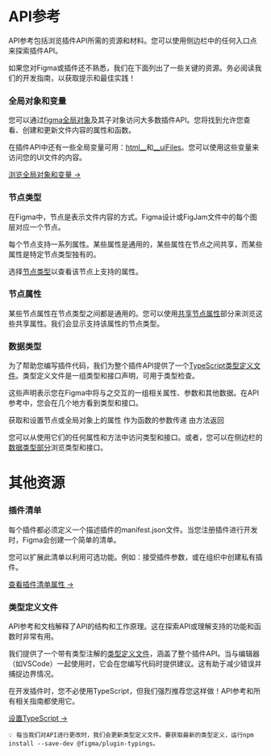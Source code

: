 # API参考

API参考包括浏览插件API所需的资源和材料。您可以使用侧边栏中的任何入口点来探索插件API。

如果您对Figma或插件还不熟悉，我们在下面列出了一些关键的资源。务必阅读我们的开发指南，以获取提示和最佳实践！

### 全局对象和变量

您可以通过[figma全局对象](https://www.figma.com/plugin-docs/api/figma/)及其子对象访问大多数插件API。您将找到允许您查看、创建和更新文件内容的属性和函数。

在插件API中还有一些全局变量可用：[html__](https://www.figma.com/plugin-docs/api/global-objects/#html)和[__uiFiles](https://www.figma.com/plugin-docs/api/global-objects/#uifiles)。您可以使用这些变量来访问您的UI文件的内容。

[浏览全局对象和变量 →](https://www.figma.com/plugin-docs/api/global-objects/)

### 节点类型

在Figma中，节点是表示文件内容的方式。Figma设计或FigJam文件中的每个图层对应一个节点。

每个节点支持一系列属性。某些属性是通用的，某些属性在节点之间共享，而某些属性是特定节点类型独有的。

选择[节点类型](https://www.figma.com/plugin-docs/api/nodes/)以查看该节点上支持的属性。

### 节点属性

某些节点属性在节点类型之间都是通用的。您可以使用[共享节点属性](https://www.figma.com/plugin-docs/api/node-properties/)部分来浏览这些共享属性。我们会显示支持该属性的节点类型。

### 数据类型

为了帮助您编写插件代码，我们为整个插件API提供了一个[TypeScript类型定义文件](https://www.figma.com/plugin-docs/api/typings/)。类型定义文件是一组类型和接口声明，可用于类型检查。

这些声明表示您在Figma中将与之交互的一组相关属性、参数和其他数据。在API参考中，您会在几个地方看到类型和接口。

获取和设置节点或全局对象上的属性
作为函数的参数传递
由方法返回

您可以从使用它们的任何属性和方法中访问类型和接口。或者，您可以在侧边栏的[数据类型部分](https://www.figma.com/plugin-docs/api/data-types/)浏览类型和接口。

# 其他资源

### 插件清单

每个插件都必须定义一个描述插件的manifest.json文件。当您注册插件进行开发时，Figma会创建一个简单的清单。

您可以扩展此清单以利用可选功能。例如：接受插件参数，或在组织中创建私有插件。

[查看插件清单属性 →](https://www.figma.com/plugin-docs/manifest/)

### 类型定义文件

API参考和文档解释了API的结构和工作原理。这在探索API或理解支持的功能和函数时非常有用。

我们提供了一个带有类型注解的[类型定义文件](https://www.figma.com/plugin-docs/api/typings/)，涵盖了整个插件API。当与编辑器（如VSCode）一起使用时，它会在您编写代码时提供建议。这有助于减少错误并捕捉边界情况。

在开发插件时，您不必使用TypeScript，但我们强烈推荐您这样做！API参考和所有相关指南都使用它。

[设置TypeScript →](https://www.figma.com/plugin-docs/typescript/)

```
💡 每当我们对API进行更改时，我们会更新类型定义文件。要获取最新的类型定义，运行npm install --save-dev @figma/plugin-typings。
```
